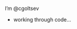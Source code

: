 I’m @cgoltsev
- working through code...

<!---
cgoltsev/cgoltsev is a ✨ special ✨ repository because its `README.md` (this file) appears on your GitHub profile.
You can click the Preview link to take a look at your changes.
--->
